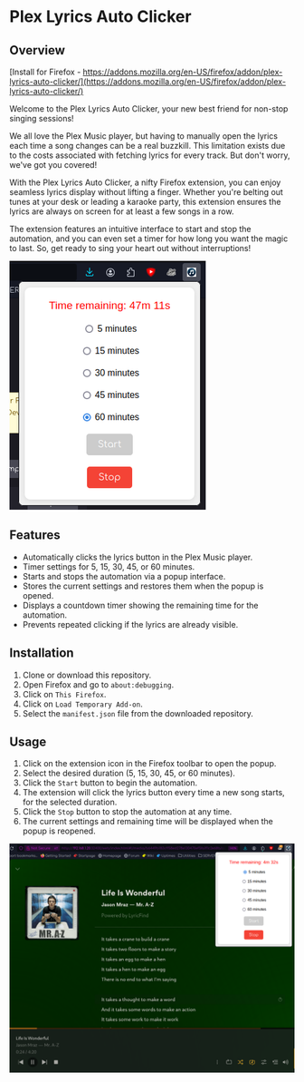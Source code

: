 # Plex Lyrics Auto Clicker

## Overview

[Install for Firefox - https://addons.mozilla.org/en-US/firefox/addon/plex-lyrics-auto-clicker/](https://addons.mozilla.org/en-US/firefox/addon/plex-lyrics-auto-clicker/)

Welcome to the Plex Lyrics Auto Clicker, your new best friend for non-stop singing sessions!

We all love the Plex Music player, but having to manually open the lyrics each time a song changes can be a real buzzkill. This limitation exists due to the costs associated with fetching lyrics for every track. But don't worry, we've got you covered!

With the Plex Lyrics Auto Clicker, a nifty Firefox extension, you can enjoy seamless lyrics display without lifting a finger. Whether you're belting out tunes at your desk or leading a karaoke party, this extension ensures the lyrics are always on screen for at least a few songs in a row.

The extension features an intuitive interface to start and stop the automation, and you can even set a timer for how long you want the magic to last. So, get ready to sing your heart out without interruptions!

![Close up screenshot of plugin popup open](./images/closeup.png)

## Features

- Automatically clicks the lyrics button in the Plex Music player.
- Timer settings for 5, 15, 30, 45, or 60 minutes.
- Starts and stops the automation via a popup interface.
- Stores the current settings and restores them when the popup is opened.
- Displays a countdown timer showing the remaining time for the automation.
- Prevents repeated clicking if the lyrics are already visible.

## Installation

1. Clone or download this repository.
2. Open Firefox and go to `about:debugging`.
3. Click on `This Firefox`.
4. Click on `Load Temporary Add-on`.
5. Select the `manifest.json` file from the downloaded repository.

## Usage

1. Click on the extension icon in the Firefox toolbar to open the popup.
2. Select the desired duration (5, 15, 30, 45, or 60 minutes).
3. Click the `Start` button to begin the automation.
4. The extension will click the lyrics button every time a new song starts, for the selected duration.
5. Click the `Stop` button to stop the automation at any time.
6. The current settings and remaining time will be displayed when the popup is reopened.

![Full page screenshot of plugin popup open](./images/screenshot.png)
